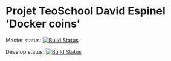 # Projet TeoSchool David Espinel 'Docker coins'


Master status: [![Build Status](https://dev.azure.com/pasdethunes/teoschool-david-projet/_apis/build/status/teolia.teoSchool-david-projet?branchName=master)](https://dev.azure.com/pasdethunes/teoschool-david-projet/_build/latest?definitionId=3&branchName=master)

Develop status: [![Build Status](https://dev.azure.com/pasdethunes/teoschool-david-projet/_apis/build/status/teolia.teoSchool-david-projet?branchName=develop)](https://dev.azure.com/pasdethunes/teoschool-david-projet/_build/latest?definitionId=3&branchName=develop)